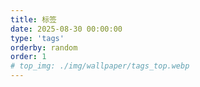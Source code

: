 ```yaml
---
title: 标签
date: 2025-08-30 00:00:00
type: 'tags'
orderby: random
order: 1
# top_img: ./img/wallpaper/tags_top.webp
---
```

